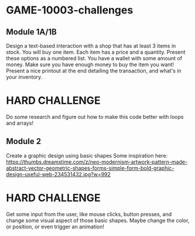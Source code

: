 # GAME-10003-challenges

## Module 1A/1B ##
Design a text-based interaction with a shop that has at least 3 items in stock. You will buy one item.
Each item has a price and a quantity. Present these options as a numbered list.
You have a wallet with some amount of money. Make sure you have enough money to buy the item you want!
Present a nice printout at the end detailing the transaction, and what's in your inventory.

# HARD CHALLENGE #
Do some research and figure out how to make this code better with loops and arrays!

## Module 2 ##
Create a graphic design using basic shapes
Some inspiration here:
https://thumbs.dreamstime.com/z/neo-modernism-artwork-pattern-made-abstract-vector-geometric-shapes-forms-simple-form-bold-graphic-design-useful-web-234531432.jpg?w=992

# HARD CHALLENGE #
Get some input from the user, like mouse clicks, button presses, and change some visual aspect
of those basic shapes. Maybe change the color, or position, or even trigger an animation!
